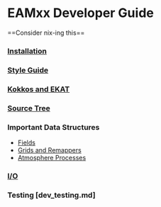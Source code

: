 # EAMxx Developer Guide

==Consider nix-ing this==

### [Installation](../common/installation.md)
### [Style Guide](style_guide.md)
### [Kokkos and EKAT](kokkos_ekat.md)
### [Source Tree](source_tree.md)
### Important Data Structures
  * [Fields](field.md)
  * [Grids and Remappers](grid.md)
  * [Atmosphere Processes](processes.md)
### [I/O](io.md)
### Testing [dev_testing.md]

